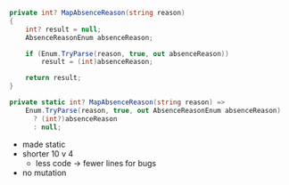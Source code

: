 ```csharp
private int? MapAbsenceReason(string reason)
{
    int? result = null;
    AbsenceReasonEnum absenceReason;

    if (Enum.TryParse(reason, true, out absenceReason))
        result = (int)absenceReason;

    return result;
}
```

```csharp
private static int? MapAbsenceReason(string reason) => 
    Enum.TryParse(reason, true, out AbsenceReasonEnum absenceReason)
      ? (int?)absenceReason
      : null;
```

* made static
* shorter 10 v 4
  * less code -> fewer lines for bugs
* no mutation
